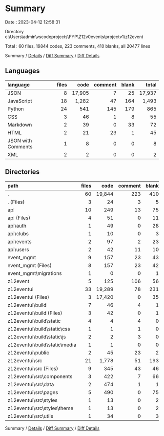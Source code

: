 # Summary

Date : 2023-04-12 12:58:31

Directory c:\\Users\\admin\\vscodeprojects\\FYP\\Z12v0events\\projectv1\\z12event

Total : 60 files,  19844 codes, 223 comments, 410 blanks, all 20477 lines

Summary / [Details](details.md) / [Diff Summary](diff.md) / [Diff Details](diff-details.md)

## Languages
| language | files | code | comment | blank | total |
| :--- | ---: | ---: | ---: | ---: | ---: |
| JSON | 8 | 17,905 | 7 | 25 | 17,937 |
| JavaScript | 18 | 1,282 | 47 | 164 | 1,493 |
| Python | 24 | 541 | 145 | 179 | 865 |
| CSS | 3 | 46 | 1 | 8 | 55 |
| Markdown | 2 | 39 | 0 | 33 | 72 |
| HTML | 2 | 21 | 23 | 1 | 45 |
| JSON with Comments | 1 | 8 | 0 | 0 | 8 |
| XML | 2 | 2 | 0 | 0 | 2 |

## Directories
| path | files | code | comment | blank | total |
| :--- | ---: | ---: | ---: | ---: | ---: |
| . | 60 | 19,844 | 223 | 410 | 20,477 |
| . (Files) | 3 | 24 | 3 | 5 | 32 |
| api | 10 | 249 | 13 | 75 | 337 |
| api (Files) | 4 | 51 | 0 | 11 | 62 |
| api\\auth | 1 | 49 | 0 | 28 | 77 |
| api\\clubs | 1 | 10 | 0 | 3 | 13 |
| api\\events | 2 | 97 | 2 | 23 | 122 |
| api\\users | 2 | 42 | 11 | 10 | 63 |
| event_mgmt | 9 | 157 | 23 | 43 | 223 |
| event_mgmt (Files) | 8 | 157 | 23 | 42 | 222 |
| event_mgmt\\migrations | 1 | 0 | 0 | 1 | 1 |
| z12event | 5 | 125 | 106 | 56 | 287 |
| z12eventui | 33 | 19,289 | 78 | 231 | 19,598 |
| z12eventui (Files) | 3 | 17,420 | 0 | 35 | 17,455 |
| z12eventui\\build | 7 | 46 | 4 | 1 | 51 |
| z12eventui\\build (Files) | 3 | 42 | 0 | 1 | 43 |
| z12eventui\\build\\static | 4 | 4 | 4 | 0 | 8 |
| z12eventui\\build\\static\\css | 1 | 1 | 1 | 0 | 2 |
| z12eventui\\build\\static\\js | 2 | 2 | 3 | 0 | 5 |
| z12eventui\\build\\static\\media | 1 | 1 | 0 | 0 | 1 |
| z12eventui\\public | 2 | 45 | 23 | 2 | 70 |
| z12eventui\\src | 21 | 1,778 | 51 | 193 | 2,022 |
| z12eventui\\src (Files) | 9 | 345 | 43 | 46 | 434 |
| z12eventui\\src\\components | 3 | 422 | 7 | 66 | 495 |
| z12eventui\\src\\data | 2 | 474 | 1 | 1 | 476 |
| z12eventui\\src\\pages | 5 | 490 | 0 | 75 | 565 |
| z12eventui\\src\\styles | 1 | 13 | 0 | 2 | 15 |
| z12eventui\\src\\styles\\theme | 1 | 13 | 0 | 2 | 15 |
| z12eventui\\src\\utils | 1 | 34 | 0 | 3 | 37 |

Summary / [Details](details.md) / [Diff Summary](diff.md) / [Diff Details](diff-details.md)